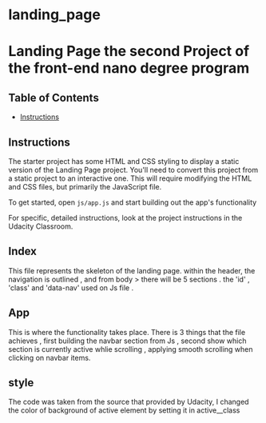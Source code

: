 # landing_page
# Landing Page the second Project of the front-end nano degree program

## Table of Contents

* [Instructions](#instructions)

## Instructions

The starter project has some HTML and CSS styling to display a static version of the Landing Page project. You'll need to convert this project from a static project to an interactive one. This will require modifying the HTML and CSS files, but primarily the JavaScript file.

To get started, open `js/app.js` and start building out the app's functionality

For specific, detailed instructions, look at the project instructions in the Udacity Classroom.


## Index 

This file represents the skeleton of the landing page.
within the header, the navigation is outlined , and from body > there will be 5 sections . the 'id' , 'class' and 'data-nav' used on Js file .

## App 

This is where the functionality takes place. There is  3 things that the file achieves , first building the navbar section from Js , second show which section is currently active whlie scrolling , applying smooth scrolling when clicking on navbar items.

## style 

The code was taken from the source that provided by Udacity, I changed the color of background of active element by setting it in active__class
